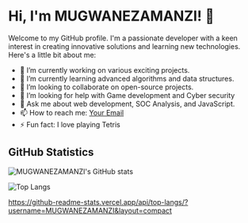 # Hi, I'm MUGWANEZAMANZI! 👋

Welcome to my GitHub profile. I'm a passionate developer with a keen interest in creating innovative solutions and learning new technologies. Here's a little bit about me:

- 🔭 I’m currently working on various exciting projects.
- 🌱 I’m currently learning advanced algorithms and data structures.
- 👯 I’m looking to collaborate on open-source projects.
- 🤔 I’m looking for help with Game development and Cyber security
- 💬 Ask me about web development, SOC Analysis, and JavaScript.
- 📫 How to reach me: [Your Email](mailto:mmaudace@gmail.com)
- ⚡ Fun fact: I love playing Tetris

## GitHub Statistics

![MUGWANEZAMANZI's GitHub stats](https://github-readme-stats.vercel.app/api?username=MUGWANEZAMANZI&show_icons=true&theme=radical)

<!-- Optional: Include additional statistics such as top languages -->
![Top Langs](https://github-readme-stats.vercel.app/api/top-langs/?username=MUGWANEZAMANZI&layout=compact&theme=radical&langs_count=15&hide=html,css)



https://github-readme-stats.vercel.app/api/top-langs/?username=MUGWANEZAMANZI&layout=compact
